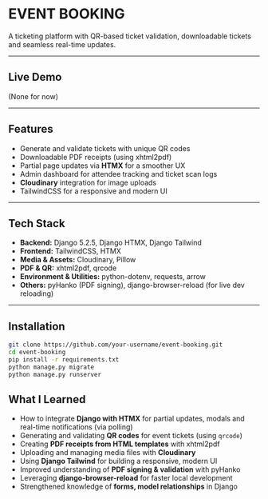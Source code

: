# EVENT BOOKING


A ticketing platform with QR-based ticket validation, downloadable tickets and seamless real-time updates.  

---

##  Live Demo
(None for now)

---

## Features
- Generate and validate tickets with unique QR codes
- Downloadable PDF receipts (using xhtml2pdf)
- Partial page updates via **HTMX** for a smoother UX
- Admin dashboard for attendee tracking and ticket scan logs
- **Cloudinary** integration for image uploads
- TailwindCSS for a responsive and modern UI

---

## Tech Stack
- **Backend:** Django 5.2.5, Django HTMX, Django Tailwind
- **Frontend:** TailwindCSS, HTMX
- **Media & Assets:** Cloudinary, Pillow
- **PDF & QR:**  xhtml2pdf, qrcode
- **Environment & Utilities:** python-dotenv, requests, arrow
- **Others:** pyHanko (PDF signing), django-browser-reload (for live dev reloading)

---

## Installation
```bash
git clone https://github.com/your-username/event-booking.git
cd event-booking
pip install -r requirements.txt
python manage.py migrate
python manage.py runserver
```
## What I Learned

- How to integrate **Django with HTMX** for partial updates, modals and real-time notifications (via polling)
- Generating and validating **QR codes** for event tickets (using `qrcode`)
- Creating **PDF receipts from HTML templates** with xhtml2pdf
- Uploading and managing media files with **Cloudinary**
- Using **Django Tailwind** for building a responsive, modern UI
- Improved understanding of **PDF signing & validation** with pyHanko
- Leveraging **django-browser-reload** for faster local development
- Strengthened knowledge of **forms, model relationships** in Django
